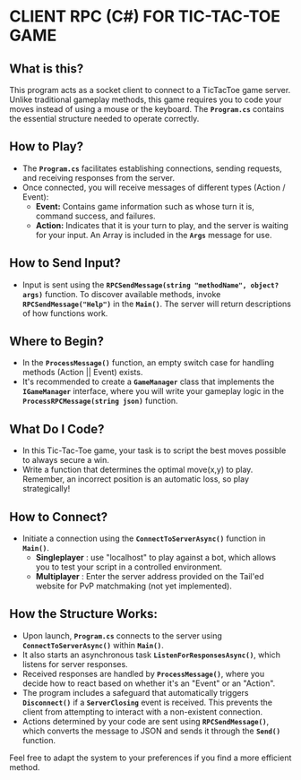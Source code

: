# CLIENT RPC (C#) FOR TIC-TAC-TOE GAME

## What is this?
This program acts as a socket client to connect to a TicTacToe game server. Unlike traditional gameplay methods, this game requires you to code your moves instead of using a mouse or the keyboard. The **`Program.cs`** contains the essential structure needed to operate correctly.

## How to Play?
- The **`Program.cs`** facilitates establishing connections, sending requests, and receiving responses from the server.
- Once connected, you will receive messages of different types (Action / Event):
    - **Event:** Contains game information such as whose turn it is, command success, and failures.
    - **Action:** Indicates that it is your turn to play, and the server is waiting for your input. An Array is included in the **`Args`** message for use.

## How to Send Input?
- Input is sent using the **`RPCSendMessage(string "methodName", object? args)`** function. To discover available methods, invoke **`RPCSendMessage("Help")`** in the **`Main()`**. The server will return descriptions of how functions work.

## Where to Begin?
- In the **`ProcessMessage()`** function, an empty switch case for handling methods (Action || Event) exists.
- It's recommended to create a **`GameManager`** class that implements the **`IGameManager`** interface, where you will write your gameplay logic in the **`ProcessRPCMessage(string json)`** function.

## What Do I Code?
- In this Tic-Tac-Toe game, your task is to script the best moves possible to always secure a win. 
- Write a function that determines the optimal move(x,y) to play. Remember, an incorrect position is an automatic loss, so play strategically!

## How to Connect?
- Initiate a connection using the **`ConnectToServerAsync()`** function in **`Main()`**.
    - **Singleplayer** : use "localhost" to play against a bot, which allows you to test your script in a controlled environment.
    - **Multiplayer**  : Enter the server address provided on the Tail'ed website for PvP matchmaking (not yet implemented).

## How the Structure Works:
- Upon launch, **`Program.cs`** connects to the server using **`ConnectToServerAsync()`** within **`Main()`**.
- It also starts an asynchronous task **`ListenForResponsesAsync()`**, which listens for server responses.
- Received responses are handled by **`ProcessMessage()`**, where you decide how to react based on whether it's an "Event" or an "Action".
- The program includes a safeguard that automatically triggers **`Disconnect()`** if a **`ServerClosing`** event is received. This prevents the client from attempting to interact with a non-existent connection.
- Actions determined by your code are sent using **`RPCSendMessage()`**, which converts the message to JSON and sends it through the **`Send()`** function.

Feel free to adapt the system to your preferences if you find a more efficient method.